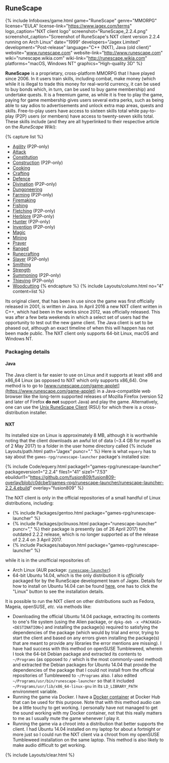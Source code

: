 ## RuneScape
{% include Infoboxes/game.html game="RuneScape" genre="MMORPG" license="EULA" license-link="https://www.jagex.com/terms" logo_caption="NXT client logo" screenshot="RuneScape_2.2.4.png" screenshot_caption="Screenshot of RuneScape's NXT client version 2.2.4 running on Arch Linux" date="1999" developers="Jagex Limited" development="Post-release" language="C++ (NXT), Java (old client)" website="www.runescape.com" website-link="http://www.runescape.com" wiki="runescape.wikia.com" wiki-link="http://runescape.wikia.com" platforms="macOS, Windows NT" graphics="High-quality 3D" %}

**RuneScape** is a proprietary, cross-platform MMORPG that I have played since 2006. In it users train skills, including combat, make money (which while it is illegal to trade this money for real-world currency, it can be used to buy bonds which, in turn, can be used to buy game membership) and undertake quests. It is a freemium game, as while it is free to play the game, paying for game membership gives users several extra perks, such as being able to say adios to advertisements and unlock extra map areas, quests and skills. Free-to-play users have access to sixteen skills total while pay-to-play (P2P) users (or members) have access to twenty-seven skills total. These skills include (and they are all hyperlinked to their respective article on the *RuneScape Wiki*):

{% capture list %}
* [Agility](http://runescape.wikia.com/wiki/Agility) (P2P-only)
* [Attack](http://runescape.wikia.com/wiki/Attack)
* [Constitution](http://runescape.wikia.com/wiki/Constitution)
* [Construction](http://runescape.wikia.com/wiki/Construction) (P2P-only)
* [Cooking](http://runescape.wikia.com/wiki/Cooking)
* [Crafting](http://runescape.wikia.com/wiki/Crafting)
* [Defence](http://runescape.wikia.com/wiki/Defence)
* [Divination](http://runescape.wikia.com/wiki/Divination) (P2P-only)
* [Dungoneering](http://runescape.wikia.com/wiki/Dungeoneering)
* [Farming](http://runescape.wikia.com/wiki/Farming) (P2P-only)
* [Firemaking](http://runescape.wikia.com/wiki/Firemaking)
* [Fishing](http://runescape.wikia.com/wiki/Fishing)
* [Fletching](http://runescape.wikia.com/wiki/Fletching) (P2P-only)
* [Herblore](http://runescape.wikia.com/wiki/Herblore) (P2P-only)
* [Hunter](http://runescape.wikia.com/wiki/Hunter) (P2P-only)
* [Invention](http://runescape.wikia.com/wiki/Invention) (P2P-only)
* [Magic](http://runescape.wikia.com/wiki/Magic)
* [Mining](http://runescape.wikia.com/wiki/Mining)
* [Prayer](http://runescape.wikia.com/wiki/Prayer)
* [Ranged](http://runescape.wikia.com/wiki/Ranged)
* [Runecrafting](http://runescape.wikia.com/wiki/Runecrafting)
* [Slayer](http://runescape.wikia.com/wiki/Slayer) (P2P-only)
* [Smithing](http://runescape.wikia.com/wiki/Smithing)
* [Strength](http://runescape.wikia.com/wiki/Strength)
* [Summoning](http://runescape.wikia.com/wiki/Summoning) (P2P-only)
* [Thieving](http://runescape.wikia.com/wiki/Thieving) (P2P-only)
* [Woodcutting](http://runescape.wikia.com/wiki/Woodcutting)
{% endcapture %}
{% include Layouts/column.html no="4" content=list %}

Its original client, that has been in use since the game was first officially released in 2001, is written in Java. In April 2016 a new NXT client written in C++, which had been in the works since 2012, was officially released. This was after a few beta weekends in which a select set of users had the opportunity to test out the new game client. The Java client is set to be phased out, although an exact timeline of when this will happen has not been made public. The NXT client only supports 64-bit Linux, macOS and Windows NT.

### Packaging details
#### Java
The Java client is far easier to use on Linux and it supports at least x86 and x86_64 Linux (as opposed to NXT which only supports x86_64). One method is to go to [www.runescape.com/game-applet](https://www.runescape.com/game-applet) in a Java-compatible web browser like the long-term supported releases of Mozilla Firefox (version 52 and later of Firefox **do not** support Java) and play the game. Alternatively, one can use the [Unix RuneScape Client](https://github.com/HikariKnight/rsu-client) (RSU) for which there is a cross-distribution installer.

#### NXT
Its installed size on Linux is approximately 8 MB, although it is worthwhile noting that the client downloads an awful lot of data (~3.4 GB for myself as of 2 May 2017) to a folder in the user home directory called {% include Layouts/path.html path="Jagex" puncr="." %} Here is what `equery` has to say about the `games-rpg/runescape-launcher` package's installed size:

{% include Code/equery.html package1="games-rpg/runescape-launcher" packageversion1="2.2.4" files1="41" size1="7.53" ebuildurl1="https://github.com/fusion809/fusion809-overlay/blob/c0dcbe1/games-rpg/runescape-launcher/runescape-launcher-2.2.4.ebuild" overlay="fusion809" %}

The NXT client is only in the official repositories of a small handful of Linux distributions, including:

* {% include Packages/gentoo.html package="games-rpg/runescape-launcher" %}
* {% include Packages/pclinuxos.html package="runescape-launcher" puncr="," %} their package is presently (as of 26 April 2017) the outdated 2.2.2 release, which is no longer supported as of the release of 2.2.4 on 3 April 2017.
* {% include Packages/sabayon.html package="games-rpg/runescape-launcher" %}

while it is in the unofficial repositories of:

* Arch Linux (AUR package: [`runescape-launcher`](https://aur.archlinux.org/packages/runescape-launcher))
* 64-bit Ubuntu 14.04, which is the only distribution it is *officially* packaged for by the RuneScape development team of Jagex. Details for how to install on Ubuntu 14.04 can be found [here](https://www.runescape.com/download), one has to click the "Linux" button to see the installation details.

It is possible to run the NXT client on other distributions such as Fedora, Mageia, openSUSE, *etc.* via methods like:

* Downloading the official Ubuntu 14.04 package, extracting its contents to one's file system (using the Alien package, or `dpkg-deb -x <PACKAGE> <DESTINATION>`) and installing the package(s) required to satisfying the dependencies of the package (which would by trial and error, trying to start the client and based on any errors given installing the package(s) that are meant to provide any libraries the error mentions are missing). I have had success with this method on openSUSE Tumbleweed, wherein I took the 64-bit Debian package and extracted its contents to `~/Programs` (as opposed to `/` which is the most commonly-used method) and extracted the Debian packages for Ubuntu 14.04 that provide the dependencies of the package that I could not install from the official repositories of Tumbleweed to `~/Programs` also. I also edited `~/Programs/usr/bin/runescape-launcher` so that it included `~/Programs/usr/lib/x86_64-linux-gnu` in its `LD_LIBRARY_PATH` environment variable.
* Running the game via Docker. I have a [Docker container](https://hub.docker.com/r/fusion809/runescape-launcher/) at Docker Hub that can be used for this purpose. Note that with this method audio can be a little touchy to get working. I personally have not managed to get the sound working with my Docker container, not that this really matters to me as I usually mute the game whenever I play it.
* Running the game via a chroot into a distribution that better supports the client. I had Ubuntu 14.04 installed on my laptop for about a fortnight or more just so I could run the NXT client via a chroot from my openSUSE Tumbleweed installation on the same laptop. This method is also likely to make audio difficult to get working.

{% include Layouts/clear.html %}
